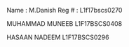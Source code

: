 Name : M.Danish
Reg # : L1f17bscs0270

MUHAMMAD MUNEEB L1F17BSCS0408




HASAAN NADEEM L1F17BSCS0296

